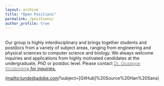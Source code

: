 ```yaml
---
layout: archive
title: "Open Positions"
permalink: /positions/
author_profile: true
---
```


<br>
Our group is highly interdisciplinary and brings together students and postdocs from a variety of subject areas, ranging from engineering and physical sciences to computer science and biology. We always welcome inquiries and applications from highly motivated candidates at the undergraduate, PhD or postdoc level. Please contact <a href="mailto:{{ author.email }}"><span style="color:gray">Dr. Giuseppe Vicidomini</span>> for inquiries.

(mailto:lunde@adobe.com?subject=[GitHub]%20Source%20Han%20Sans)

